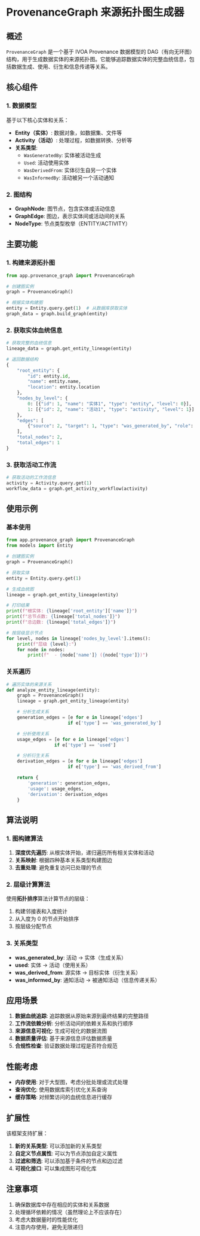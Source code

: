 # ProvenanceGraph 来源拓扑图生成器

## 概述

`ProvenanceGraph` 是一个基于 IVOA Provenance 数据模型的 DAG（有向无环图）结构，用于生成数据实体的来源拓扑图。它能够追踪数据实体的完整血统信息，包括数据生成、使用、衍生和信息传递等关系。

## 核心组件

### 1. 数据模型

基于以下核心实体和关系：

- **Entity（实体）**: 数据对象，如数据集、文件等
- **Activity（活动）**: 处理过程，如数据转换、分析等
- **关系类型**:
  - `WasGeneratedBy`: 实体被活动生成
  - `Used`: 活动使用实体
  - `WasDerivedFrom`: 实体衍生自另一个实体
  - `WasInformedBy`: 活动被另一个活动通知

### 2. 图结构

- **GraphNode**: 图节点，包含实体或活动信息
- **GraphEdge**: 图边，表示实体间或活动间的关系
- **NodeType**: 节点类型枚举（ENTITY/ACTIVITY）

## 主要功能

### 1. 构建来源拓扑图

```python
from app.provenance_graph import ProvenanceGraph

# 创建图实例
graph = ProvenanceGraph()

# 根据实体构建图
entity = Entity.query.get(1)  # 从数据库获取实体
graph_data = graph.build_graph(entity)
```

### 2. 获取实体血统信息

```python
# 获取完整的血统信息
lineage_data = graph.get_entity_lineage(entity)

# 返回数据结构
{
    "root_entity": {
        "id": entity.id,
        "name": entity.name,
        "location": entity.location
    },
    "nodes_by_level": {
        0: [{"id": 1, "name": "实体1", "type": "entity", "level": 0}],
        1: [{"id": 2, "name": "活动1", "type": "activity", "level": 1}]
    },
    "edges": [
        {"source": 2, "target": 1, "type": "was_generated_by", "role": "output"}
    ],
    "total_nodes": 2,
    "total_edges": 1
}
```

### 3. 获取活动工作流

```python
# 获取活动的工作流信息
activity = Activity.query.get(1)
workflow_data = graph.get_activity_workflow(activity)
```

## 使用示例

### 基本使用

```python
from app.provenance_graph import ProvenanceGraph
from models import Entity

# 创建图实例
graph = ProvenanceGraph()

# 获取实体
entity = Entity.query.get(1)

# 生成血统图
lineage = graph.get_entity_lineage(entity)

# 打印结果
print(f"根实体: {lineage['root_entity']['name']}")
print(f"总节点数: {lineage['total_nodes']}")
print(f"总边数: {lineage['total_edges']}")

# 按层级显示节点
for level, nodes in lineage['nodes_by_level'].items():
    print(f"层级 {level}:")
    for node in nodes:
        print(f"  - {node['name']} ({node['type']})")
```

### 关系遍历

```python
# 遍历实体的来源关系
def analyze_entity_lineage(entity):
    graph = ProvenanceGraph()
    lineage = graph.get_entity_lineage(entity)

    # 分析生成关系
    generation_edges = [e for e in lineage['edges']
                       if e['type'] == 'was_generated_by']

    # 分析使用关系
    usage_edges = [e for e in lineage['edges']
                  if e['type'] == 'used']

    # 分析衍生关系
    derivation_edges = [e for e in lineage['edges']
                       if e['type'] == 'was_derived_from']

    return {
        'generation': generation_edges,
        'usage': usage_edges,
        'derivation': derivation_edges
    }
```

## 算法说明

### 1. 图构建算法

1. **深度优先遍历**: 从根实体开始，递归遍历所有相关实体和活动
2. **关系映射**: 根据四种基本关系类型构建图边
3. **去重处理**: 避免重复访问已处理的节点

### 2. 层级计算算法

使用**拓扑排序**算法计算节点的层级：

1. 构建邻接表和入度统计
2. 从入度为 0 的节点开始排序
3. 按层级分配节点

### 3. 关系类型

- **was_generated_by**: 活动 → 实体（生成关系）
- **used**: 实体 → 活动（使用关系）
- **was_derived_from**: 源实体 → 目标实体（衍生关系）
- **was_informed_by**: 通知活动 → 被通知活动（信息传递关系）

## 应用场景

1. **数据血统追踪**: 追踪数据从原始来源到最终结果的完整路径
2. **工作流依赖分析**: 分析活动间的依赖关系和执行顺序
3. **来源信息可视化**: 生成可视化的数据流图
4. **数据质量评估**: 基于来源信息评估数据质量
5. **合规性检查**: 验证数据处理过程是否符合规范

## 性能考虑

- **内存使用**: 对于大型图，考虑分批处理或流式处理
- **查询优化**: 使用数据库索引优化关系查询
- **缓存策略**: 对频繁访问的血统信息进行缓存

## 扩展性

该框架支持扩展：

1. **新的关系类型**: 可以添加新的关系类型
2. **自定义节点属性**: 可以为节点添加自定义属性
3. **过滤和筛选**: 可以添加基于条件的节点和边过滤
4. **可视化接口**: 可以集成图形可视化库

## 注意事项

1. 确保数据库中存在相应的实体和关系数据
2. 处理循环依赖的情况（虽然理论上不应该存在）
3. 考虑大数据量时的性能优化
4. 注意内存使用，避免无限递归
